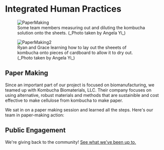 # Integrated Human Practices

<figure>
	<img src="/images/HumanPractices/papermaking.jpg" alt="PaperMaking">
	<figcaption> Some team members measuring out and diluting the kombucha solution onto the sheets. (_Photo taken by Angela Yi_) </figcaption>
</figure>

<figure>
	<img src="/images/HumanPractices/papermaking2.jpg" alt=PaperMaking2>
	<figcaption> Ryan and Grace learning how to lay out the sheeets of kombucha onto pieces of cardboard to allow it to dry out. (_Photo taken by Angela Yi_) </figcaption>
</figure>

## Paper Making

Since an important part of our project is focused on biomanufacturing, we teamed up with Kombucha Biomaterials, LLC. Their company focuses on using alternative, robust materials and methods that are sustainible and cost effective to make cellulose from kombucha to make paper. 

We sat in on a paper making session and learned all the steps. Here's our team in paper-making action: 

## Public Engagement

We're giving back to the community! [See what we've been up to.](/Public_Engagement.html)